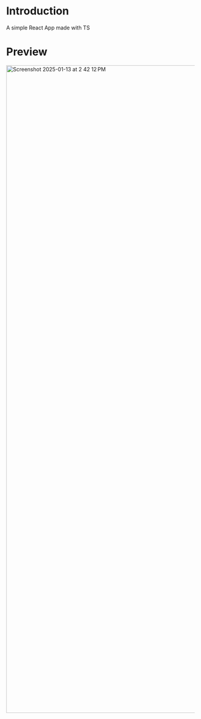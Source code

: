 # Introduction
A simple React App made with TS

# Preview
<img width="1728" alt="Screenshot 2025-01-13 at 2 42 12 PM" src="https://github.com/user-attachments/assets/b57e0e11-e7ac-418f-a25f-1d041f974b54" />

